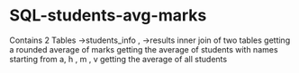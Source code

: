 # SQL-students-avg-marks
Contains 2 Tables ->students_info , ->results
inner join of two tables
getting a rounded average of marks
getting the average of students with names starting from a, h , m , v
getting the average of all students 
